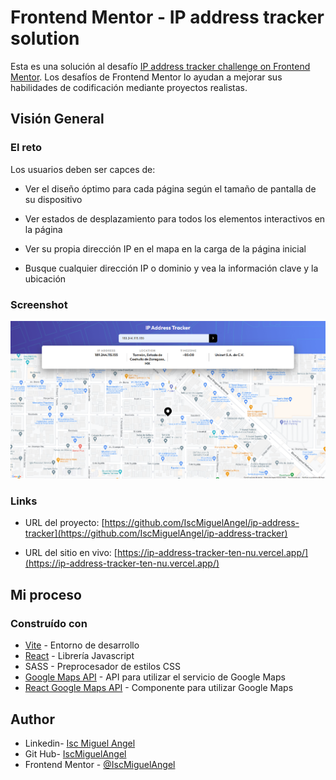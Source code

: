 # Frontend Mentor - IP address tracker solution

  

Esta es una solución al desafío [IP address tracker challenge on Frontend Mentor](https://www.frontendmentor.io/challenges/ip-address-tracker-I8-0yYAH0). Los desafíos de Frontend Mentor lo ayudan a mejorar sus habilidades de codificación mediante proyectos realistas.

  

## Visión General
### El reto

  

Los usuarios deben ser capces de:
- Ver el diseño óptimo para cada página según el tamaño de pantalla de su dispositivo

- Ver estados de desplazamiento para todos los elementos interactivos en la página

- Ver su propia dirección IP en el mapa en la carga de la página inicial

- Busque cualquier dirección IP o dominio y vea la información clave y la ubicación

  

### Screenshot

  

![](./screenshot.PNG)

  

### Links

- URL del proyecto: [https://github.com/IscMiguelAngel/ip-address-tracker](https://github.com/IscMiguelAngel/ip-address-tracker)

- URL del sitio en vivo: [https://ip-address-tracker-ten-nu.vercel.app/](https://ip-address-tracker-ten-nu.vercel.app/)

  

## Mi proceso
### Construído con

- [Vite](https://vitejs.dev/) - Entorno de desarrollo
- [React](https://reactjs.org/) - Librería Javascript
- SASS - Preprocesador de estilos CSS
- [Google Maps API](https://developers.google.com/maps/apis-by-platform) - API para utilizar el servicio de Google Maps
- [React Google Maps API](https://www.npmjs.com/package/@react-google-maps/api) - Componente para utilizar Google Maps
 

## Author

- Linkedin- [Isc Miguel Angel](https://www.linkedin.com/in/isc-miguel-angel)
- Git Hub- [IscMiguelAngel](https://github.com/IscMiguelAngel)
- Frontend Mentor - [@IscMiguelAngel](https://www.frontendmentor.io/profile/IscMiguelAngel)
